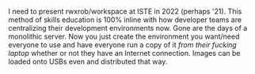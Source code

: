 I need to present rwxrob/workspace at ISTE in 2022 (perhaps '21). This
method of skills education is 100% inline with how developer teams are
centralizing their development environments now. Gone are the days of a
monolithic server. Now you just create the environment you want/need
everyone to use and have everyone run a copy of it *from their fucking
laptop* whether or not they have an Internet connection. Images can be
loaded onto USBs even and distributed that way.
